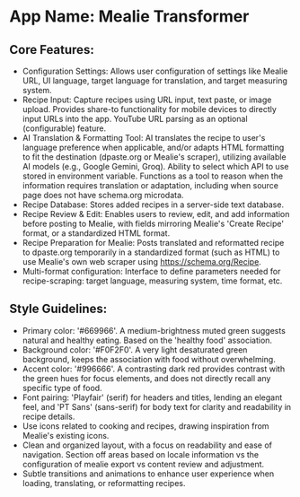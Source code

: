 # **App Name**: Mealie Transformer

## Core Features:

- Configuration Settings: Allows user configuration of settings like Mealie URL, UI language, target language for translation, and target measuring system.
- Recipe Input: Capture recipes using URL input, text paste, or image upload. Provides share-to functionality for mobile devices to directly input URLs into the app. YouTube URL parsing as an optional (configurable) feature.
- AI Translation & Formatting Tool: AI translates the recipe to user's language preference when applicable, and/or adapts HTML formatting to fit the destination (dpaste.org or Mealie's scraper), utilizing available AI models (e.g., Google Gemini, Groq). Ability to select which API to use stored in environment variable. Functions as a tool to reason when the information requires translation or adaptation, including when source page does not have schema.org microdata.
- Recipe Database: Stores added recipes in a server-side text database.
- Recipe Review & Edit: Enables users to review, edit, and add information before posting to Mealie, with fields mirroring Mealie's 'Create Recipe' format, or a standardized HTML format.
- Recipe Preparation for Mealie: Posts translated and reformatted recipe to dpaste.org temporarily in a standardized format (such as HTML) to use Mealie's own web scraper using https://schema.org/Recipe.
- Multi-format configuration: Interface to define parameters needed for recipe-scraping: target language, measuring system, time format, etc.

## Style Guidelines:

- Primary color: '#669966'. A medium-brightness muted green suggests natural and healthy eating. Based on the 'healthy food' association.
- Background color: '#F0F2F0'. A very light desaturated green background, keeps the association with food without overwhelming.
- Accent color: '#996666'. A contrasting dark red provides contrast with the green hues for focus elements, and does not directly recall any specific type of food.
- Font pairing: 'Playfair' (serif) for headers and titles, lending an elegant feel, and 'PT Sans' (sans-serif) for body text for clarity and readability in recipe details.
- Use icons related to cooking and recipes, drawing inspiration from Mealie's existing icons.
- Clean and organized layout, with a focus on readability and ease of navigation. Section off areas based on locale information vs the configuration of mealie export vs content review and adjustment.
- Subtle transitions and animations to enhance user experience when loading, translating, or reformatting recipes.